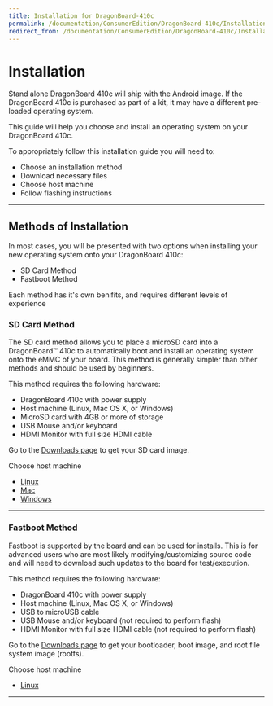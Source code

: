 ```yaml
---
title: Installation for DragonBoard-410c
permalink: /documentation/ConsumerEdition/DragonBoard-410c/Installation/
redirect_from: /documentation/ConsumerEdition/DragonBoard-410c/Installation/README.md/
---
```

# Installation

Stand alone DragonBoard 410c will ship with the Android image. If the DragonBoard 410c is purchased as part of a kit, it may have a different pre-loaded operating system.

This guide will help you choose and install an operating system on your DragonBoard 410c.

To appropriately follow this installation guide you will need to:

- Choose an installation method
- Download necessary files
- Choose host machine
- Follow flashing instructions

***

## Methods of Installation

In most cases, you will be presented with two options when installing your new operating system onto your DragonBoard 410c:

- SD Card Method
- Fastboot Method

Each method has it's own benifits, and requires different levels of experience

### SD Card Method

The SD card method allows you to place a microSD card into a DragonBoard™ 410c to automatically boot and install an operating system onto the eMMC of your board. This method is generally simpler than other methods and should be used by beginners.

This method requires the following hardware:

- DragonBoard 410c with power supply
- Host machine (Linux, Mac OS X, or Windows)
- MicroSD card with 4GB or more of storage
- USB Mouse and/or keyboard
- HDMI Monitor with full size HDMI cable

Go to the [Downloads page](../Downloads/) to get your SD card image.

Choose host machine

- [Linux](LinuxSD.md)
- [Mac](MacSD.md)
- [Windows](WindowsSD.md)

***

### Fastboot Method

Fastboot is supported by the board and can be used for installs. This is for advanced users who are most likely modifying/customizing source code and will need to download such updates to the board for test/execution.

This method requires the following hardware:

- DragonBoard 410c with power supply
- Host machine (Linux, Mac OS X, or Windows)
- USB to microUSB cable
- USB Mouse and/or keyboard (not required to perform flash)
- HDMI Monitor with full size HDMI cable (not required to perform flash)

Go to the [Downloads page](../Downloads/) to get your bootloader, boot image, and root file system image (rootfs).

Choose host machine

- [Linux](LinuxFastboot.md)

***
